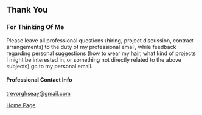## Thank You

### For Thinking Of Me

Please leave all professional questions (hiring, project discussion, contract arrangements) to the duty of my professional email, while feedback regarding personal suggestions (how to wear my hair, what kind of projects I might be interested in, or something not directly related to the above subjects) go to my personal email.


#### Professional Contact Info
[trevorghseay@gmail.com](trevorghseay@gmail.com)

[Home Page](https://trevorghseay.github.io/goto-Toggle/index)
